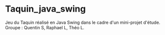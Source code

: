 # Taquin_java_swing
Jeu du Taquin réalisé en Java Swing dans le cadre d'un mini-projet d'étude.  Groupe : Quentin S, Raphael L, Théo L.
